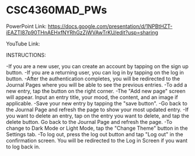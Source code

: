 # CSC4360MAD_PWs

PowerPoint Link: https://docs.google.com/presentation/d/1NPBtHZT-iEAZTI87p90THnAEHxfNYRhGzZjWVAwTrKU/edit?usp=sharing

YouTube Link: 

INSTRUCTIONS:

-If you are a new user, you can create an account by tapping on the sign up button.
-If you are a returning user, you can log in by tapping on the log in button.
-After the authentication completes, you will be redirected to the Journal Pages where you will be able to see the previous entries.
-To add a new entry, tap the button on the right corner.
-The "Add new page" screen will appear. Input an entry title, your mood, the content, and an image if applicable.
-Save your new entry by tapping the "save button".
-Go back to the Journal Page and refresh the page to show your most updated entry.
-If you want to delete an entry, tap on the entry you want to delete, and tap the delete button. Go back to the Journal Page and refresh the page.
-To change to Dark Mode or Light Mode, tap the "Change Theme" button in the Settings tab.
-To log out, press the log out button and tap "Log out" in the confirmation screen. You will be redirected to the Log in Screen if you want to log back in.